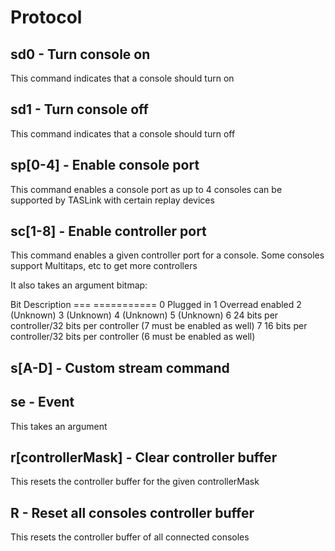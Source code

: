 # Protocol

## sd0 - Turn console on

This command indicates that a console should turn on

## sd1 - Turn console off

This command indicates that a console should turn off

## sp[0-4] - Enable console port

This command enables a console port as up to 4 consoles can be supported by TASLink with certain replay devices

## sc[1-8] - Enable controller port

This command enables a given controller port for a console. Some consoles support Multitaps, etc to get more controllers

It also takes an argument bitmap:

Bit  Description
===  ===========
0    Plugged in
1    Overread enabled
2    (Unknown)
3    (Unknown)
4    (Unknown)
5    (Unknown)
6    24 bits per controller/32 bits per controller (7 must be enabled as well)
7    16 bits per controller/32 bits per controller (6 must be enabled as well)

## s[A-D] - Custom stream command

## se - Event

This takes an argument

## r[controllerMask] - Clear controller buffer

This resets the controller buffer for the given controllerMask

## R - Reset all consoles controller buffer

This resets the controller buffer of all connected consoles

